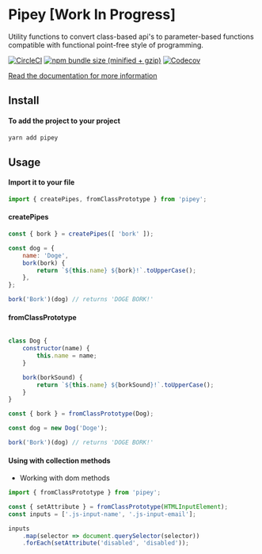 
# Pipey [Work In Progress]
Utility functions to convert class-based api's to parameter-based functions compatible with functional point-free style of programming.

[![CircleCI](https://img.shields.io/circleci/project/github/phenax/pipey/master.svg?style=for-the-badge)](https://circleci.com/gh/phenax/pipey)
[![npm bundle size (minified + gzip)](https://img.shields.io/bundlephobia/minzip/pipey.svg?style=for-the-badge)](https://www.npmjs.com/package/pipey)
[![Codecov](https://img.shields.io/codecov/c/github/phenax/pipey.svg?style=for-the-badge)](https://codecov.io/gh/phenax/pipey)


[Read the documentation for more information](https://github.com/phenax/pipey/tree/master/docs)

## Install

#### To add the project to your project
```bash
yarn add pipey
```

## Usage

#### Import it to your file
```js
import { createPipes, fromClassPrototype } from 'pipey';
```

#### createPipes

```js
const { bork } = createPipes([ 'bork' ]);

const dog = {
    name: 'Doge',
    bork(bork) {
        return `${this.name} ${bork}!`.toUpperCase();
    },
};

bork('Bork')(dog) // returns 'DOGE BORK!'
```

#### fromClassPrototype

```js

class Dog {
    constructor(name) {
        this.name = name;
    }

    bork(borkSound) {
        return `${this.name} ${borkSound}!`.toUpperCase();
    }
}

const { bork } = fromClassPrototype(Dog);

const dog = new Dog('Doge');

bork('Bork')(dog) // returns 'DOGE BORK!'
```

#### Using with collection methods

* Working with dom methods
```js
import { fromClassPrototype } from 'pipey';

const { setAttribute } = fromClassPrototype(HTMLInputElement);
const inputs = ['.js-input-name', '.js-input-email'];

inputs
    .map(selector => document.querySelector(selector))
    .forEach(setAttribute('disabled', 'disabled'));
```
